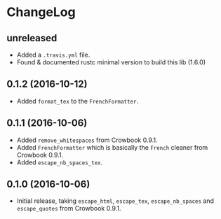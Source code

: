 ChangeLog
==========

unreleased
------------
* Added a `.travis.yml` file.
* Found & documented rustc minimal version to build this lib (1.6.0)

0.1.2 (2016-10-12)
----------------------
* Added `format_tex` to the `FrenchFormatter`.

	
0.1.1 (2016-10-06)
--------------------
* Added `remove_whitespaces` from Crowbook 0.9.1.
* Added `FrenchFormatter` which is basically the `French` cleaner from
  Crowbook 0.9.1.
* Added `escape_nb_spaces_tex`.

0.1.0 (2016-10-06)
--------------------
* Initial release, taking `escape_html`, `escape_tex`,
  `escape_nb_spaces` and `escape_quotes` from Crowbook 0.9.1.
